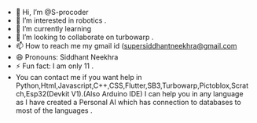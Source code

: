 - 👋 Hi, I’m @S-procoder
- 👀 I’m interested in robotics .
- 🌱 I’m currently learning 
- 💞️ I’m looking to collaborate on turbowarp .
- 📫 How to reach me my gmail id (supersiddhantneekhra@gmail.com
- 😄 Pronouns: Siddhant Neekhra
- ⚡ Fun fact: I am only 11 .
- You can contact me if you want help in Python,Html,Javascript,C++,CSS,Flutter,SB3,Turbowarp,Pictoblox,Scratch,Esp32(Devkit V1).(Also Arduino IDE)
I can help you in any language as  I have created a  Personal AI which has connection to databases to most of the languages .
